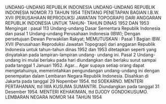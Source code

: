  UNDANG-UNDANG REPUBLIK INDONESIA UNDANG-UNDANG REPUBLIK INDONESIA NOMOR 73 TAHUN 1954 TENTANG PENETAPAN BAGIAN I.B.W. XVII (PERUSAHAAN REPRODUKSI JAWATAN TOPOGRAPI) DARI ANGGARAN REPUBLIK INDONESIA UNTUK TAHUN- TAHUN DINAS 1952 DAN 1953
Mengingat :
 pasal 113 Undang-undang Dasar Sementara Republik Indonesia dan pasal 1 Undang-undang Perusahaan Indonesia (IBW); Dengan persetujuan Dewan Perwakilan Rakyat;
MEMUTUSKAN :
Pasal 1
Bagian IBW. XVII (Perusahaan Reproduksi Jawatan Topograpi) dari anggaran Republik Indonesia untuk tahun-tahun dinas 1952 dan 1953 ditetapkan seperti yang dinyatakan pada lampiran-lampiran undang- undang ini.
Pasal 2
Undang-undang ini mulai berlaku pada hari diundangkan dan berlaku surut sampai pada tanggal 1 Januari 1952. Agar… Agar supaya setiap orang dapat mengetahuinya, memerintahkan pengundangan undang-undang ini dengan penempatan dalam Lembaran Negara Republik Indonesia. Disahkan di Jakarta pada tanggal 29 Nopember 1954. ttd SOEKARNO. MENTERI PERTAHANAN, ttd IWA KUSUMA SUMANTRI. Diundangkan pada tanggal 31 Desember 1954. MENTERI KEHAKIMAN, ttd DJODY GONDOKUSUMO. LEMBARAN NEGARA NOMOR 144 TAHUN 1954